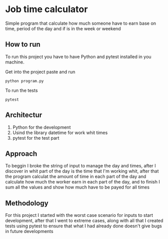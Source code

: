 Job time calculator
==================

Simple program that calculate how much someone have to earn base on time, period of the day and 
if is in the week or weekend

How to run
-----------------
To run this project you have to have Python and pytest installed in you machine. 

Get into the project paste and run

```
python program.py
```

To run the tests 

```
pytest
```

Architectur
-----------------
1. Python for the development 
2. Usind the library datetime for work whit times
3. pytest for the test part

Approach
-----------------
To beggin I broke the string of input to manage the day and times, after I discover in whit part of 
the day is the time that I'm working whit, after that the program calculat the amount of time in 
each part of the day and calculate how much the worker earn in each part of the day, and to finish 
I sum all the values and show how much have to be payed for all times

Methodology
-----------------
For this project I started with the worst case scenario for inputs to start development, 
after that I went to extreme cases, along with all that I created tests using pytest to 
ensure that what I had already done doesn't give bugs in future developments

